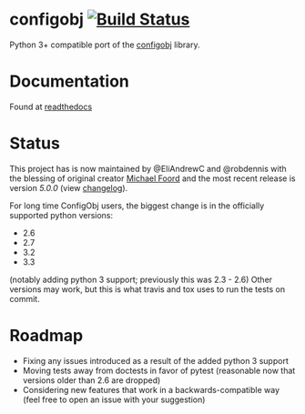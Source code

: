 configobj [![Build Status](https://travis-ci.org/DiffSK/configobj.png?branch=master)](https://travis-ci.org/DiffSK/configobj)
=========

Python 3+ compatible port of the [configobj](https://pypi.python.org/pypi/configobj/) library.

Documentation
=========
Found at [readthedocs](http://configobj.readthedocs.org/)

Status
=========
This project has is now maintained by @EliAndrewC and @robdennis with the blessing of original creator [Michael Foord](http://www.voidspace.org.uk/) and the most recent release is version *5.0.0* (view [changelog](http://configobj.readthedocs.org/en/latest/configobj.html#version-5-0-0)).

For long time ConfigObj users, the biggest change is in the officially supported python versions:
- 2.6
- 2.7
- 3.2
- 3.3

(notably adding python 3 support; previously this was 2.3 - 2.6)
Other versions may work, but this is what travis and tox uses to run the tests on commit.

Roadmap
=========
- Fixing any issues introduced as a result of the added python 3 support
- Moving tests away from doctests in favor of pytest (reasonable now that versions older than 2.6 are dropped)
- Considering new features that work in a backwards-compatible way (feel free to open an issue with your suggestion)
